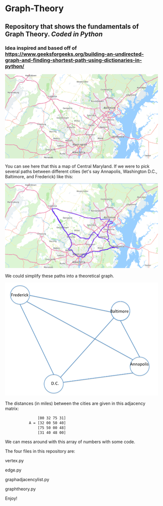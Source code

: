 # Graph-Theory
## Repository that shows the fundamentals of Graph Theory. *Coded in Python*
### Idea inspired and based off of https://www.geeksforgeeks.org/building-an-undirected-graph-and-finding-shortest-path-using-dictionaries-in-python/


![alt text](https://github.com/killeandrew/Graph-Theory/blob/main/Screen%20Shot%202020-12-18%20at%206.50.52%20PM.png)


You can see here that this a map of Central Maryland. If we were to pick several paths between different cities (let's say Annapolis, Washington D.C., Baltimore, and Frederick) like this:

![alt text](https://github.com/killeandrew/Graph-Theory/blob/main/Screen%20Shot%202020-12-18%20at%207.25.20%20PM.png)

We could simplify these paths into a theoretical graph.

![alt text](https://github.com/killeandrew/Graph-Theory/blob/main/Screen%20Shot%202020-12-18%20at%207.39.52%20PM.png)

The distances (in miles) between the cities are given in this adjacency matrix:

                   [00 32 75 31]
               A = [32 00 50 40]
                   [75 50 00 48]
                   [31 40 48 00]
We can mess around with this array of numbers with some code.  

The four files in this repository are:  

vertex.py  

edge.py  

graphadjacencylist.py  

graphtheory.py 


Enjoy!

